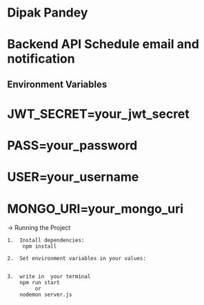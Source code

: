 # Dipak Pandey
# Backend API Schedule email and notification

## Environment Variables

 # JWT_SECRET=your_jwt_secret
 # PASS=your_password
 # USER=your_username
 # MONGO_URI=your_mongo_uri


 ->  Running the Project

    1.  Install dependencies:
         npm install

    2.  Set environment variables in your values:


    3.  write in  your terminal
        npm run start 
             or 
        nodemon server.js



